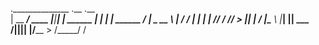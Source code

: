 
.______________             .__       .__          
|   \__    ___/        ____ |__|______|  |   ______
|   | |    |  ______  / ___\|  \_  __ \  |  /  ___/
|   | |    | /_____/ / /_/  >  ||  | \/  |__\___ \ 
|___| |____|         \___  /|__||__|  |____/____  >
                    /_____/                     \/ 